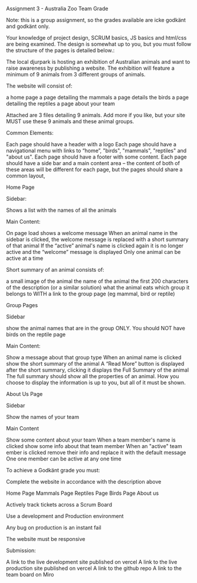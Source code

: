 Assignment 3 - Australia Zoo Team Grade

Note: this is a group assignment, so the grades available are icke godkänt and godkänt only.

Your knowledge of project design, SCRUM basics, JS basics and html/css are being examined. The design is somewhat up to you, but you must follow the structure of the pages is detailed below.:

The local djurpark is hosting an exhibition of Australian animals and want to raise awareness by publishing a website.​ The exhibition will feature a minimum of 9 animals from 3 different groups of animals.

The website will consist of:​

a home page​
a page detailing the mammals​
a page details the birds​
a page detailing the reptiles
a page about your team

Attached are 3 files detailing 9 animals. Add more if you like, but your site MUST use these 9 animals and these animal groups.

Common Elements:

Each page should have a header with a logo​
Each page should have a navigational menu with links to “home”, "birds", "mammals", "reptiles" and "about us".
Each page should have a footer with some content.​
Each page should have a side bar and a main content area – the content of both of these areas will be different for each page, but the pages should share a common layout,

Home Page

Sidebar​:

Shows a list with the names of all the animals​

Main Content:​

On page load shows a welcome message​
When an animal name in the sidebar is clicked, the welcome message is replaced with a short summary of that animal​
If the “active” animal's name is clicked again it is no longer active and the “welcome” message is displayed
Only one animal can be active at a time

Short summary of an animal consists of:​

a small image of the animal​
the name of the animal​
the first 200 characters of the description (or a similar solution)​
what the animal eats​
which group it belongs to WITH a link to the group page (eg mammal, bird or reptile)

Group Pages

Sidebar​

show the animal names that are in the group ONLY. You should NOT have birds on the reptile page​

Main Content:​

Show a message about that group type
When an animal name is clicked show the short summary of the animal
A “Read More” button is displayed after the short summary, clicking it displays the Full Summary of the animal
The full summary should show all the properties of an animal. How you choose to display the information is up to you, but all of it must be shown.

About Us Page

Sidebar

Show the names of your team

Main Content

Show some content about your team
When a team member's name is clicked show some info about that team member
When an "active" team ember is clicked remove their info and replace it with the default message
One one member can be active at any one time

To achieve a Godkänt grade you must:

Complete the website in accordance with the description above

Home Page
Mammals Page
Reptiles Page
Birds Page
About us

Actively track tickets across a Scrum Board

Use a development and Production environment

Any bug on production is an instant fail

The website must be responsive

Submission:

A link to the live development site published on vercel
A link to the live production site published on vercel
A link to the github repo
A link to the team board on Miro
